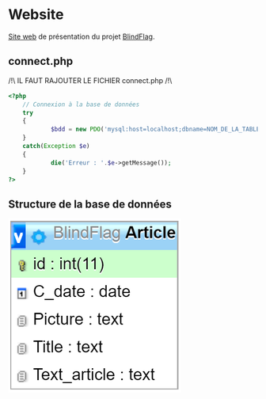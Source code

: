 # Website
[Site web](http://blindflag.fr/) de présentation du projet [BlindFlag](https://github.com/PJNMT/BlindFlag).


## connect.php
/!\ IL FAUT RAJOUTER LE FICHIER connect.php /!\
``` php
<?php
 	// Connexion à la base de données
	try
	{
    		$bdd = new PDO('mysql:host=localhost;dbname=NOM_DE_LA_TABLE;charset=utf8', 'USER', 'PASSWORD');
	}
	catch(Exception $e)
	{
    		die('Erreur : '.$e->getMessage());
	}
?>
```





## Structure de la base de données
![Structure de la base de données](/images/BDD.PNG)
